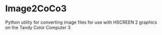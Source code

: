 # Image2CoCo3
Python utility for converting image files for use with HSCREEN 2 graphics on the Tandy Color Computer 3
